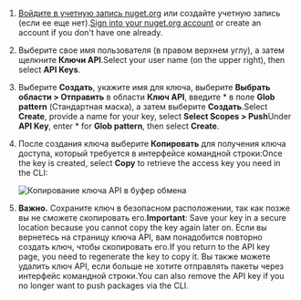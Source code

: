 1. <span data-ttu-id="5ab81-101">[Войдите в учетную запись nuget.org](https://www.nuget.org/users/account/LogOn?returnUrl=%2F) или создайте учетную запись (если ее еще нет).</span><span class="sxs-lookup"><span data-stu-id="5ab81-101">[Sign into your nuget.org account](https://www.nuget.org/users/account/LogOn?returnUrl=%2F) or create an account if you don't have one already.</span></span>

1. <span data-ttu-id="5ab81-102">Выберите свое имя пользователя (в правом верхнем углу), а затем щелкните **Ключи API**.</span><span class="sxs-lookup"><span data-stu-id="5ab81-102">Select your user name (on the upper right), then select **API Keys**.</span></span>

1. <span data-ttu-id="5ab81-103">Выберите **Создать**, укажите имя для ключа, выберите **Выбрать области > Отправить** в области **Ключ API**, введите \* в поле **Glob pattern** (Стандартная маска), а затем выберите **Создать**.</span><span class="sxs-lookup"><span data-stu-id="5ab81-103">Select **Create**, provide a name for your key, select **Select Scopes > Push**Under **API Key**, enter \* for **Glob pattern**, then select **Create**.</span></span>

1. <span data-ttu-id="5ab81-104">После создания ключа выберите **Копировать** для получения ключа доступа, который требуется в интерфейсе командной строки:</span><span class="sxs-lookup"><span data-stu-id="5ab81-104">Once the key is created, select **Copy** to retrieve the access key you need in the CLI:</span></span>

    ![Копирование ключа API в буфер обмена](../media/QS_Create-02-APIKey.png)

1. <span data-ttu-id="5ab81-106">**Важно.** Сохраните ключ в безопасном расположении, так как позже вы не сможете скопировать его.</span><span class="sxs-lookup"><span data-stu-id="5ab81-106">**Important**: Save your key in a secure location because you cannot copy the key again later on.</span></span> <span data-ttu-id="5ab81-107">Если вы вернетесь на страницу ключа API, вам понадобится повторно создать ключ, чтобы скопировать его.</span><span class="sxs-lookup"><span data-stu-id="5ab81-107">If you return to the API key page, you need to regenerate the key to copy it.</span></span> <span data-ttu-id="5ab81-108">Вы также можете удалить ключ API, если больше не хотите отправлять пакеты через интерфейс командной строки.</span><span class="sxs-lookup"><span data-stu-id="5ab81-108">You can also remove the API key if you no longer want to push packages via the CLI.</span></span>